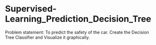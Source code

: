 # Supervised-Learning_Prediction_Decision_Tree
Problem statement:  To predict the safety of the car. Create the Decision Tree Classifier and Visualize it graphically.
